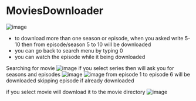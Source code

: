 # MoviesDownloader

![image](https://user-images.githubusercontent.com/61450444/166667040-b6335796-afdd-429c-9c14-d32290af0d39.png)


+ to download more than one season or episode, when you asked write 5-10 then from episode/season 5 to 10 will be downloaded
+ you can go back to search menu by typing 0
+ you can watch the episode while it being downloaded 

Searching for movie
![image](https://user-images.githubusercontent.com/61450444/167854893-ca130aa8-cfd4-4bc8-ac3c-a84e4c277ff4.png)
if you select series
then will ask you for seasons and episodes
![image](https://user-images.githubusercontent.com/61450444/167854940-a1857023-8446-4b15-82ee-a6200d37258c.png)
![image](https://user-images.githubusercontent.com/61450444/167855198-0a6379a4-88d0-4cb9-9d09-ceb7fbd4d2ee.png)
from episode 1 to episode 6 will be downloaded skipping episode if already downloaded

if you select movie will download it to the movie directory
![image](https://user-images.githubusercontent.com/61450444/167855816-9f718c79-6eb3-4668-9255-551087db0f5d.png)

